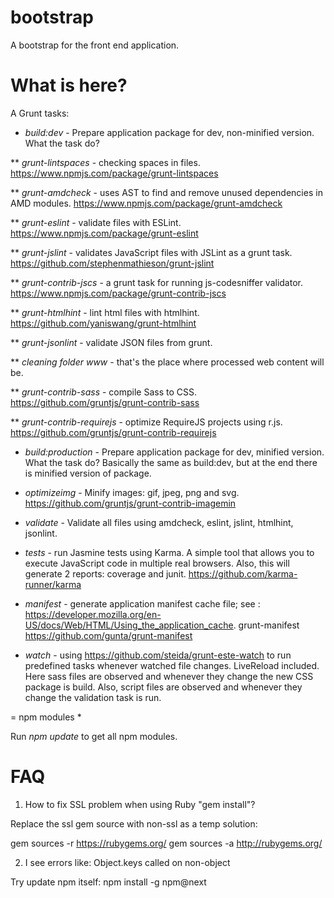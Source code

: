 # bootstrap

A bootstrap for the front end application.

# What is here?

A Grunt tasks:

* *build:dev* - Prepare application package for dev, non-minified
version. What the task do?

** *grunt-lintspaces* - checking spaces in files.
https://www.npmjs.com/package/grunt-lintspaces

** *grunt-amdcheck* - uses AST to find and remove unused dependencies in
AMD modules. https://www.npmjs.com/package/grunt-amdcheck

** *grunt-eslint* - validate files with ESLint.
https://www.npmjs.com/package/grunt-eslint

** *grunt-jslint* - validates JavaScript files with JSLint as a grunt task.
https://github.com/stephenmathieson/grunt-jslint

** *grunt-contrib-jscs* - a grunt task for running js-codesniffer validator.
https://www.npmjs.com/package/grunt-contrib-jscs

** *grunt-htmlhint* - lint html files with htmlhint.
https://github.com/yaniswang/grunt-htmlhint

** *grunt-jsonlint* - validate JSON files from grunt.

** *cleaning folder www* - that's the place where processed web content
will be.

** *grunt-contrib-sass* - compile Sass to CSS.
https://github.com/gruntjs/grunt-contrib-sass

** *grunt-contrib-requirejs* - optimize RequireJS projects using r.js.
https://github.com/gruntjs/grunt-contrib-requirejs

* *build:production* - Prepare application package for dev, minified
version. What the task do? Basically the same as build:dev, but at the
end there is minified version of package.

* *optimizeimg* - Minify images: gif, jpeg, png and svg.
https://github.com/gruntjs/grunt-contrib-imagemin

* *validate* - Validate all files using amdcheck, eslint, jslint,
htmlhint, jsonlint.

* *tests* - run Jasmine tests using Karma. A simple tool that allows you
to execute JavaScript code in multiple real browsers. Also, this will
generate 2 reports: coverage and junit.
https://github.com/karma-runner/karma

* *manifest* - generate application manifest cache file; see :
https://developer.mozilla.org/en-US/docs/Web/HTML/Using_the_application_cache.
grunt-manifest https://github.com/gunta/grunt-manifest

* *watch* - using https://github.com/steida/grunt-este-watch to run
predefined tasks whenever watched file changes. LiveReload included.
Here sass files are observed and whenever they change the new CSS
package is build. Also, script files are observed and whenever they
change the validation task is run.

= npm modules *

Run *npm update* to get all npm modules.

# FAQ

1. How to fix SSL problem when using Ruby "gem install"?

Replace the ssl gem source with non-ssl as a temp solution:

gem sources -r https://rubygems.org/
gem sources -a http://rubygems.org/

2. I see errors like: Object.keys called on non-object

Try update npm itself: npm install -g npm@next
